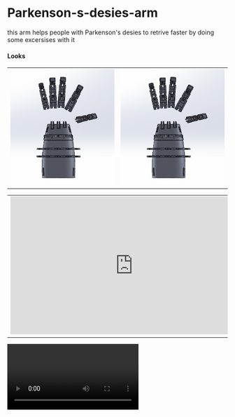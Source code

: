 # Parkenson-s-desies-arm
this arm helps people with Parkenson's desies to retrive faster by doing some excersises with it 

#### Looks

<table>
  <tr>
      <td><img src="./Looks/img1.jpg" alt="Image 1"></td>
      <td><img src="./Looks/img1.jpg" alt="Image 2"></td>
  </tr>
</table>

<table>
  <tr>
    <td>
      <iframe width="560" height="315" src="https://www.youtube.com/watch?v=C93SoHYeuz0" frameborder="0" allowfullscreen></iframe>
    </td>
</table>

<video> <source src="https://www.youtube.com/watch?v=C93SoHYeuz0" type="video/mp4"> </video>
